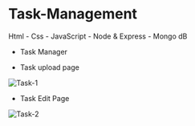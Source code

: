 # Task-Management
Html - Css - JavaScript - Node &amp; Express - Mongo dB
- Task Manager


- Task upload page


![Task-1](https://user-images.githubusercontent.com/77841006/189512744-0393167e-ac73-44b3-951e-c66964b4c007.png)


- Task Edit Page


![Task-2](https://user-images.githubusercontent.com/77841006/189512745-0697092f-25c0-49a4-bf51-bc2651f2169c.png)
